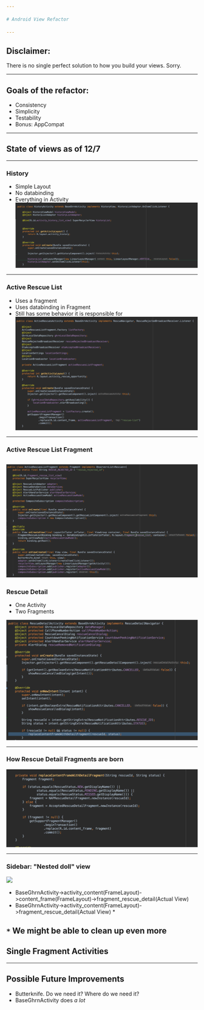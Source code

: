 ```yaml
---

# Android View Refactor

---
```


## Disclaimer: 

There is no single perfect solution to how you build your views. Sorry.

---

## Goals of the refactor:

* Consistency
* Simplicity
* Testability
* Bonus: AppCompat

---
## State of views as of 12/7

---
### History
* Simple Layout
* No databinding
* Everything in Activity
![History Activity](./screenshots/history/historyActivityBefore.png)
---
### Active Rescue List
* Uses a fragment
* Uses databinding in Fragment
* Still has some behavior it is responsible for
![](./screenshots/activeRescue/activeRescueActivityBefore.png)

---
### Active Rescue List Fragment
 ![](./screenshots/activeRescue/activeRescueFragment.png)
---

### Rescue Detail
* One Activity 
* Two Fragments

![](./screenshots/rescueDetail/rescueDetailActivity.png)

---
### How Rescue Detail Fragments are born
![](./screenshots/rescueDetail/replaceContent.png)

---
### Sidebar: "Nested doll" view
![](http://www.lynnehartke.com/wp-content/uploads/2014/08/stacking-dolls.jpg)
* BaseGhrnActivity->activity_content(FrameLayout)->content_frame(FrameLayout)->fragment_rescue_detail(Actual View)
* BaseGhrnActivity->activity_content(FrameLayout)->fragment_rescue_detail(Actual View) *

`*` We might be able to clean up even more 
---

## Single Fragment Activities

---
## Possible Future Improvements
* Butterknife. Do we need it? Where do we need it?
* BaseGhrnActivity does *a lot*
